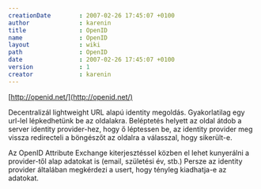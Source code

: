 ```yaml
---
creationDate        : 2007-02-26 17:45:07 +0100 
author              : karenin 
title               : OpenID 
name                : OpenID 
layout              : wiki 
path                : OpenID 
date                : 2007-02-26 17:45:07 +0100 
version             : 1 
creator             : karenin 
---
```

[http://openid.net/](http://openid.net/)

Decentralizál lightweight URL alapú identity megoldás. Gyakorlatilag egy url-lel lépkedhetünk be az oldalakra. Beléptetés helyett az oldal átdob a server identity provider-hez, hogy ő léptessen be, az identity provider meg vissza redirecteli a böngészőt az oldalra a válasszal, hogy sikerült-e.

Az OpenID Attribute Exchange kiterjesztéssel közben el lehet kunyerálni a provider-től alap adatokat is (email, születési év, stb.) Persze az identity provider általában megkérdezi a usert, hogy tényleg kiadhatja-e az adatokat.
